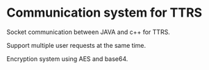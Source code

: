 # Communication system for TTRS
Socket communication between JAVA and c++ for TTRS.

Support multiple user requests at the same time.

Encryption system using AES and base64.
